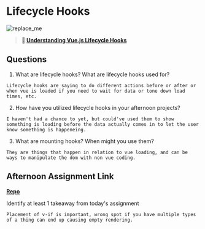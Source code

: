 # Lifecycle Hooks

![replace_me](https://codeworks.blob.core.windows.net/public/assets/img/illustrations/placeholder.svg)

> **📖 [Understanding Vue.js Lifecycle Hooks](https://codeworksacademy.com/fs-student-guide/resources/wk6/03-Vue-Lifecycle-Hooks)**

## Questions

1. What are lifecycle hooks? What are lifecycle hooks used for?
```
Lifecycle hooks are saying to do different actions before or after or when vue is loaded if you need to wait for data or tone down load times, etc.
```
2. How have you utilized lifecycle hooks in your afternoon projects?
```
I haven't had a chance to yet, but could've used them to show something is loading before the data actually comes in to let the user know something is happeneing.
```
3. What are mounting hooks? When might you use them?
```
They are things that happen in relation to vue loading, and can be ways to manipulate the dom with non vue coding.
```
## Afternoon Assignment Link

**[Repo](https://github.com/ksquaredcoding/fall22-gregslist-vue)**

Identify at least 1 takeaway from today's assignment
```
Placement of v-if is important, wrong spot if you have multiple types of a thing can end up causing empty rendering.
```